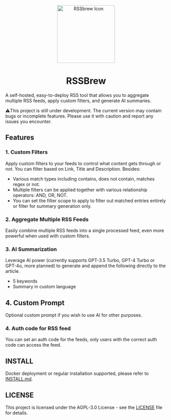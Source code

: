 <div align="center">
  <img src="https://github.com/yinan-c/RSSbrew/assets/95043151/15876fda-28aa-468f-b012-f1bbc4c03a84" alt="RSSbrew Icon" width="180"/>
  <h1>RSSBrew</h1>
</div>

A self-hosted, easy-to-deploy RSS tool that allows you to aggregate multiple RSS feeds, apply custom filters, and generate AI summaries.

⚠️This project is still under development. The current version may contain bugs or incomplete features. Please use it with caution and report any issues you encounter.

## Features

### 1. Custom Filters
Apply custom filters to your feeds to control what content gets through or not. You can filter based on Link, Title and Description.
Besides:
- Various match types including contains, does not contain, matches regex or not.
- Multiple filters can be applied together with various relationship operators: AND, OR, NOT.
- You can set the filter scope to apply to filter out matched entries entirely or filter for summary generation only.
  
### 2. Aggregate Multiple RSS Feeds
Easily combine multiple RSS feeds into a single processed feed, even more powerful when used with custom filters.

### 3. AI Summarization
Leverage AI power (currently supports GPT-3.5 Turbo, GPT-4 Turbo or GPT-4o, more planned) to generate and append the following directly to the article.

- 5 keywords
- Summary in custom language
  
## 4. Custom Prompt
Optional custom prompt if you wish to use AI for other purposes.

### 4. Auth code for RSS feed
You can set an auth code for the feeds, only users with the correct auth code can access the feed.

## INSTALL

Docker deployment or regular installation supported, please refer to [INSTALL.md](INSTALL.md).

## LICENSE

This project is licensed under the AGPL-3.0 License - see the [LICENSE](LICENSE) file for details.
